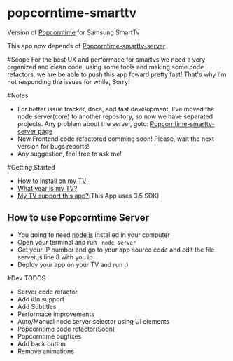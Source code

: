 popcorntime-smarttv
===================

Version of [Popcorntime](https://github.com/popcorn-official/popcorn-app) for Samsung SmartTv

This app now depends of [Popcorntime-smarttv-server](https://github.com/raphaelluchini/popcorntime-smarttv-server)

#Scope
For the best UX and performace for smartvs we need a very organized and clean code, using some tools and making some code refactors, we are be able to push this app foward pretty fast! That's why I'm not responding the issues for while, Sorry!

#Notes
- For better issue tracker, docs, and fast development, I've moved the node server(core) to another repository, so now we have separated projects. Any problem about the server, goto: [Popcorntime-smarttv-server page](https://github.com/raphaelluchini/popcorntime-smarttv-server)
- New Frontend code refactored comming soon! Please, wait the next version for bugs reports!
- Any suggestion, feel free to ask me!

#Getting Started

- [How to Install on my TV](https://www.samsungdforum.com/Guide/art00013/index.html#packaging-applications-for-upload)
- [What year is my TV?](http://www.samsung.com/us/support/faq/FAQ00057975/76904/LN46B540P8FXZA)
- [My TV support this app?](http://developer.samsung.com/devices/tv-specs#)(This App uses 3.5 SDK)

## How to use Popcorntime Server

- You going to need [node.js](http://nodejs.org/) installed in your computer
- Open your terminal and run `` node server``
- Get your IP number and go to your app source code and edit the file server.js line 8 with you ip
- Deploy your app on your TV and run :)

#Dev TODOS

- Server code refactor
- Add i8n support
- Add Subtitles
- Performace improvements
- Auto/Manual node server selector using UI elements
- Popcorntime code refactor(Soon)
- Popcorntime bugfixes
- Add back button
- Remove animations
